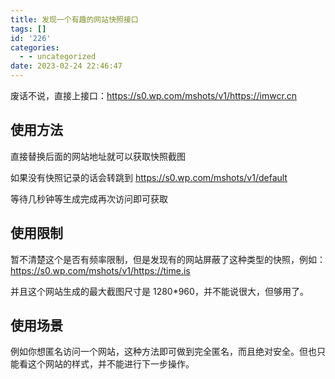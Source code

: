 ```yaml
---
title: 发现一个有趣的网站快照接口
tags: []
id: '226'
categories:
  - - uncategorized
date: 2023-02-24 22:46:47
---
```


废话不说，直接上接口：https://s0.wp.com/mshots/v1/https://imwcr.cn

## 使用方法

直接替换后面的网站地址就可以获取快照截图

如果没有快照记录的话会转跳到 https://s0.wp.com/mshots/v1/default

等待几秒钟等生成完成再次访问即可获取

## 使用限制

暂不清楚这个是否有频率限制，但是发现有的网站屏蔽了这种类型的快照，例如：https://s0.wp.com/mshots/v1/https://time.is

并且这个网站生成的最大截图尺寸是 1280\*960，并不能说很大，但够用了。

## 使用场景

例如你想匿名访问一个网站，这种方法即可做到完全匿名，而且绝对安全。但也只能看这个网站的样式，并不能进行下一步操作。